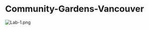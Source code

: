 # Community-Gardens-Vancouver
![Lab-1.png](https://github.com/UBC-GEOB472-Spring2020/VJiang-Lab1/blob/master/Lab-1.PNG "Screenshot")
